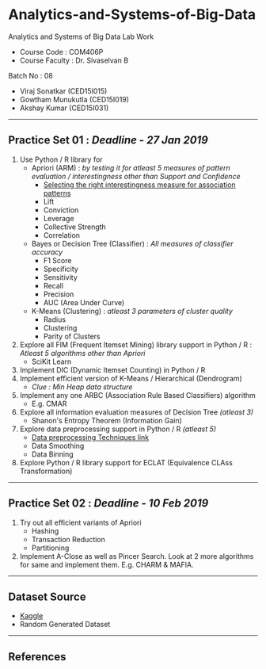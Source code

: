 #	Analytics-and-Systems-of-Big-Data
Analytics and Systems of Big Data Lab Work
-	Course Code : COM406P
-	Course Faculty : Dr. Sivaselvan B

Batch No : 08
-	Viraj Sonatkar	(CED15I015)
-	Gowtham Munukutla (CED15I019)
-	Akshay Kumar	(CED15I031)
-- --

##	Practice Set 01 : *Deadline - 27 Jan 2019*
1.	Use Python / R library for
	*	Apriori (ARM) : *by testing it for atleast 5 measures of pattern evaluation / interestingness other than Support and Confidence*
		*	[Selecting the right interestingness measure for association patterns](https://dl.acm.org/citation.cfm?id=775053)
		*	Lift
		*	Conviction
		*	Leverage
		*	Collective Strength
		*	Correlation
	*	Bayes or Decision Tree (Classifier) : *All measures of classifier accuracy*
		*	F1 Score
		*	Specificity
		*	Sensitivity
		*	Recall
		*	Precision
		*	AUC (Area Under Curve)
	*	K-Means (Clustering) : *atleast 3 parameters of cluster quality*
		*	Radius
		*	Clustering
		*	Parity of Clusters
2.	Explore all FIM (Frequent Itemset Mining) library support in Python / R : *Atleast 5 algorithms other than Apriori*
	*	SciKit Learn
3.	Implement DIC (Dynamic Itemset Counting) in Python / R
4.	Implement efficient version of K-Means / Hierarchical (Dendrogram)
	*	*Clue : Min Heap data structure*
5.	Implement any one ARBC (Association Rule Based Classifiers) algorithm
	*	E.g. CMAR
6.	Explore all information evaluation measures of Decision Tree *(atleast 3)*
	*	Shanon's Entropy Theorem (Information Gain)
7.	Explore data preprocessing support in Python / R *(atleast 5)*
	*	[Data preprocessing Techniques link](https://www.google.com/url?sa=t&rct=j&q=&esrc=s&source=web&cd=1&ved=2ahUKEwjpvqqopqbgAhXMpI8KHQqHCH0QFjAAegQIBxAC&url=http%3A%2F%2Fiasri.res.in%2Febook%2Fwin_school_aa%2Fnotes%2FData_Preprocessing.pdf&usg=AOvVaw3t4lYAC8MKJiW7-L_vq0tZ)
	*	Data Smoothing
	*	Data Binning
8.	Explore Python / R library support for ECLAT (Equivalence CLAss Transformation)
-- --

##	Practice Set 02 : *Deadline - 10 Feb 2019*
1.	Try out all efficient variants of Apriori
	*	Hashing
	*	Transaction Reduction
	*	Partitioning
2.	Implement A-Close as well as Pincer Search. Look at 2 more algorithms for same and implement them. E.g. CHARM & MAFIA.
-- --

##	Dataset Source
-	[Kaggle](https://www.kaggle.com/)
-	Random Generated Dataset
-- --

##	References
